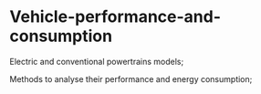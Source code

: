 # Vehicle-performance-and-consumption
Electric and conventional powertrains models;

Methods to analyse their performance and energy consumption;
